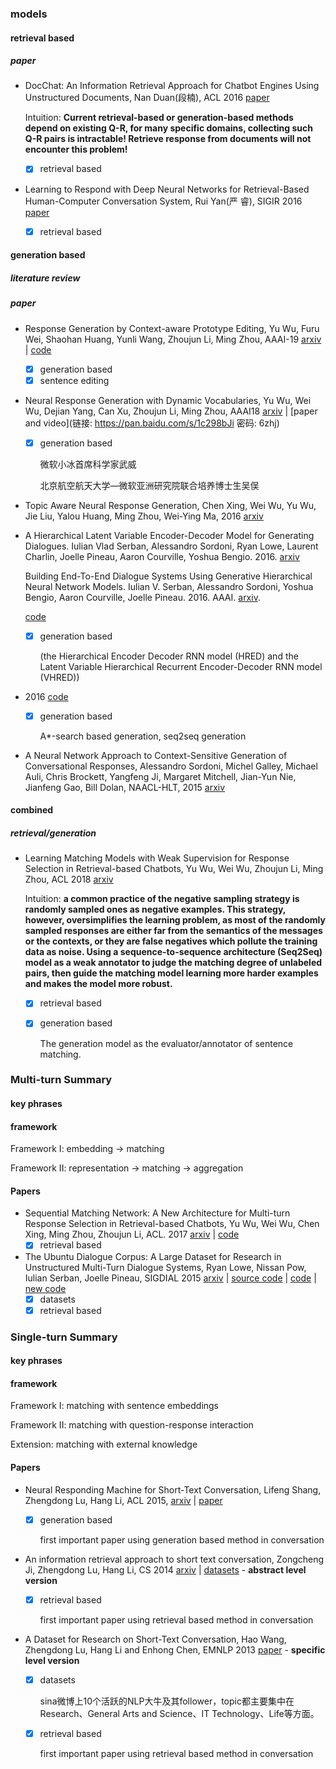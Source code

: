 ### models

#### retrieval based

##### paper

+ DocChat: An Information Retrieval Approach for Chatbot Engines Using Unstructured Documents, Nan Duan(段楠), ACL 2016 [paper](http://aclweb.org/anthology/P16-1049)

  Intuition: **Current retrieval-based or generation-based methods depend on existing Q-R, for many specific domains, collecting such Q-R pairs is intractable! Retrieve response from documents will not encounter this problem!**

  - [x] retrieval based

+ Learning to Respond with Deep Neural Networks for Retrieval-Based Human-Computer Conversation System, Rui Yan(严 睿), SIGIR 2016 [paper](http://ruiyan.me/) 

  - [x] retrieval based

#### generation based

##### literature review

##### paper

- Response Generation by Context-aware Prototype Editing, Yu Wu, Furu Wei, Shaohan Huang, Yunli Wang, Zhoujun Li, Ming Zhou, AAAI-19 [arxiv](https://arxiv.org/abs/1806.07042) | [code](https://github.com/MarkWuNLP/ResponseEdit)

  - [x] generation based
  - [x] sentence editing

- Neural Response Generation with Dynamic Vocabularies, Yu Wu, Wei Wu, Dejian Yang, Can Xu, Zhoujun Li, Ming Zhou, AAAI18 [arxiv](https://arxiv.org/abs/1711.11191) | [paper and video](链接: https://pan.baidu.com/s/1c298bJi 密码: 6zhj)

  - [x] generation based

    微软小冰首席科学家武威

    北京航空航天大学—微软亚洲研究院联合培养博士生吴俣




- Topic Aware Neural Response Generation, Chen Xing, Wei Wu, Yu Wu, Jie Liu, Yalou Huang, Ming Zhou, Wei-Ying Ma, 2016 [arxiv](https://arxiv.org/abs/1606.08340) 

- A Hierarchical Latent Variable Encoder-Decoder Model for Generating Dialogues. Iulian Vlad Serban, Alessandro Sordoni, Ryan Lowe, Laurent Charlin, Joelle Pineau, Aaron Courville, Yoshua Bengio. 2016. [arxiv](http://arxiv.org/abs/1605.06069) 

  Building End-To-End Dialogue Systems Using Generative Hierarchical Neural Network Models. Iulian V. Serban, Alessandro Sordoni, Yoshua Bengio, Aaron Courville, Joelle Pineau. 2016. AAAI. [arxiv](http://arxiv.org/abs/1507.04808).

  [code](https://github.com/julianser/hed-dlg-truncated)

  - [x] generation based 

    (the Hierarchical Encoder Decoder RNN model (HRED) and the Latent Variable Hierarchical Recurrent Encoder-Decoder RNN model (VHRED))

- 2016 [code](https://github.com/UFAL-DSG/tgen)

  - [x] generation based

    A*-search based generation, seq2seq generation

- A Neural Network Approach to Context-Sensitive Generation of Conversational Responses, Alessandro Sordoni, Michel Galley, Michael Auli, Chris Brockett, Yangfeng Ji, Margaret Mitchell, Jian-Yun Nie, Jianfeng Gao, Bill Dolan, NAACL-HLT, 2015 [arxiv](https://arxiv.org/abs/1506.06714) 



#### combined

##### retrieval/generation

+ Learning Matching Models with Weak Supervision for Response Selection in Retrieval-based Chatbots, Yu Wu, Wei Wu, Zhoujun Li, Ming Zhou, ACL 2018 [arxiv](https://arxiv.org/abs/1805.02333)

  Intuition: **a common practice of the negative sampling strategy is randomly sampled ones as negative examples. This strategy, however, oversimplifies the learning problem, as most of the randomly sampled responses are either far from the semantics of the messages or the contexts, or they are false negatives which pollute the training data as noise. Using a sequence-to-sequence architecture (Seq2Seq) model as a weak annotator to judge the matching degree of unlabeled pairs, then guide the matching model learning more harder examples and makes the model more robust.**

  - [x] retrieval based

  - [x] generation based

    The generation model as the evaluator/annotator of sentence matching.

### Multi-turn Summary

#### key phrases

#### framework

Framework I: embedding -> matching

Framework II: representation -> matching -> aggregation

#### Papers

+ Sequential Matching Network: A New Architecture for Multi-turn Response Selection in Retrieval-based Chatbots, Yu Wu, Wei Wu, Chen Xing, Ming Zhou, Zhoujun Li, ACL. 2017 [arxiv](https://arxiv.org/abs/1612.01627) | [code](https://github.com/MarkWuNLP/MultiTurnResponseSelection) 
  + [x] retrieval based
+ The Ubuntu Dialogue Corpus: A Large Dataset for Research in Unstructured Multi-Turn Dialogue Systems, Ryan Lowe, Nissan Pow, Iulian Serban, Joelle Pineau, SIGDIAL 2015 [arxiv](https://arxiv.org/abs/1506.08909) | [source code](https://github.com/npow/ubottu) | [code](https://github.com/dennybritz/chatbot-retrieval) | [new code](https://github.com/Irvinglove/chatbot-retrieval)
  - [x] datasets
  - [x] retrieval based

### Single-turn Summary

#### key phrases

#### framework

Framework I: matching with sentence embeddings

Framework II: matching with question-response interaction

Extension: matching with external knowledge

#### Papers

+ Neural Responding Machine for Short-Text Conversation, Lifeng Shang, Zhengdong Lu, Hang Li, ACL 2015, [arxiv](https://arxiv.org/abs/1503.02364) | [paper](http://anthology.aclweb.org/P/P15/P15-1152.pdf)

  - [x] generation based

    first important paper using generation based method in conversation

+ An information retrieval approach to short text conversation, Zongcheng Ji, Zhengdong Lu, Hang Li, CS 2014 [arxiv](https://arxiv.org/abs/1408.6988) | [datasets](http://data.noahlab.com.hk/conversation/) - **abstract level version**

  - [x] retrieval based

    first important paper using retrieval based method in conversation

+ A Dataset for Research on Short-Text Conversation, Hao Wang, Zhengdong Lu, Hang Li and Enhong Chen, EMNLP 2013 [paper](http://www.hangli-hl.com/recent-publications.html) - **specific level version**

  - [x] datasets

    sina微博上10个活跃的NLP大牛及其follower，topic都主要集中在Research、General Arts and Science、IT Technology、Life等方面。

  - [x] retrieval based

    first important paper using retrieval based method in conversation







